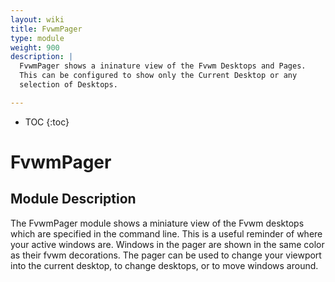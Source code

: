 ```yaml
---
layout: wiki
title: FvwmPager
type: module
weight: 900
description: |
  FvwmPager shows a ininature view of the Fvwm Desktops and Pages.
  This can be configured to show only the Current Desktop or any
  selection of Desktops.

---
```

* TOC
{:toc}

# FvwmPager

## Module Description

The FvwmPager module shows a miniature view of the Fvwm desktops which are
specified in the command line. This is a useful reminder of where your
active windows are. Windows in the pager are shown in the same color as
their fvwm decorations.  The pager can be used to change your viewport into
the current desktop, to change desktops, or to move windows around.

